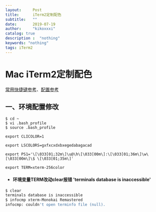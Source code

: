 ```yaml
---
layout:     Post
title:      iTerm2定制配色
subtitle:   ""
date:       2019-07-19
author:     "kikoxxxi"
catalog: true
description :  "nothing"
keywords: "nothing"
tags: iTerm2
---
```



# Mac iTerm2定制配色

[常用快捷键参考](https://www.jianshu.com/p/68e1c92564dc)、[配置参考]([http://hyuga.top/2019/01/10/alfred-iterm2-colorMatching/](http://hyuga.top/2019/01/10/alfred-iterm2-colorMatching/))

## 一、环境配置修改

```{bash}
$ cd ~
$ vi .bash_profile
$ source .bash_profile
```

```{cmd}
export CLICOLOR=1

export LSCOLORS=gxfxcxdxbxegedabagacad

export PS1='\[\033[01;32m\]\u@\h\[\033[00m\]:\[\033[01;36m\]\w\[\033[00m\]\$ \[\033[01;35m\]'

export TERM=xterm-256color
```

- #### 环境变量TERM改动clear报错 'terminals database is inaccessible'

```bash
$ clear
terminals database is inaccessible
$ infocmp xterm-Monokai Remastered
infocmp: couldn't open terminfo file (null).
```

